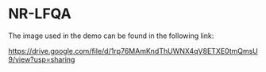 # NR-LFQA
The image used in the demo can be found in the following link:

https://drive.google.com/file/d/1rp76MAmKndThUWNX4qV8ETXE0tmQmsU9/view?usp=sharing
